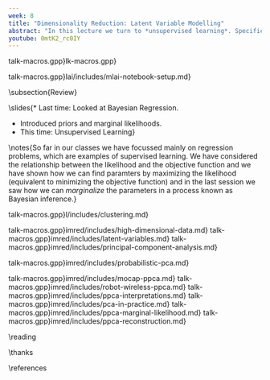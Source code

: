 ```yaml
---
week: 8
title: "Dimensionality Reduction: Latent Variable Modelling"
abstract: "In this lecture we turn to *unsupervised learning*. Specifically, we introduce the idea of a latent variable model. Latent variable models are a probabilistic perspective on unsupervised learning which lead to dimensionality reduction algorithms. "
youtube: 0mtK2_rc0IY
---
```


talk-macros.gpp}lk-macros.gpp}

talk-macros.gpp}lai/includes/mlai-notebook-setup.md}

\subsection{Review}

\slides{* Last time: Looked at Bayesian Regression.
* Introduced priors and marginal likelihoods.
* This time: Unsupervised Learning}

\notes{So far in our classes we have focussed mainly on regression
problems, which are examples of supervised learning. We have considered the
relationship between the likelihood and the objective function and we have shown
how we can find paramters by maximizing the likelihood (equivalent to minimizing
the objective function) and in the last session we saw how we can *marginalize*
the parameters in a process known as Bayesian inference.}


talk-macros.gpp}l/includes/clustering.md}

talk-macros.gpp}imred/includes/high-dimensional-data.md}
talk-macros.gpp}imred/includes/latent-variables.md}
talk-macros.gpp}imred/includes/principal-component-analysis.md}

talk-macros.gpp}imred/includes/probabilistic-pca.md}

talk-macros.gpp}imred/includes/mocap-ppca.md}
talk-macros.gpp}imred/includes/robot-wireless-ppca.md}
talk-macros.gpp}imred/includes/ppca-interpretations.md}
talk-macros.gpp}imred/includes/pca-in-practice.md}
talk-macros.gpp}imred/includes/ppca-marginal-likelihood.md}
talk-macros.gpp}imred/includes/ppca-reconstruction.md}

\reading

\thanks

\references
